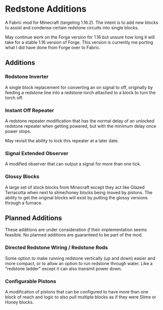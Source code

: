 # Redstone Additions
A Fabric mod for Minecraft (targeting 1.16.2).  The intent is to add new blocks to assist and condense certain redstone circuits into single blocks.

May continue work on the Forge version for 1.16 but unsure how long it will take for a stable 1.16 version of Forge.  This version is currently me porting what I did have done from Forge over to Fabric.

## Additions
### Redstone Inverter
A single block replacement for converting an on signal to off, originally by feeding a redstone line into a redstone torch attached to a block to turn the torch off.

### Instant Off Repeater
A redstone repeater modification that has the normal delay of an unlocked redstone repeater when getting powered, but with the minimum delay once power stops.

May revisit the ability to lock this repeater at a later date.

### Signal Extended Observer
A modified observer that can output a signal for more than one tick.

### Glossy Blocks
A large set of stock blocks from Minecraft except they act like Glazed Terracotta when next to slime/honey blocks being moved by pistons.  The ability to get the original blocks will exist by putting the glossy versions through a furnace.

## Planned Additions
These additions are under consideration *if* their implementation seems feasible.  No planned additions are guaranteed to be part of the mod.

### Directed Redstone Wiring / Redstone Rods
Some option to make running redstone vertically (up and down) easier and more compact, or to allow an option to run redstone through water.  Like a "redstone ladder" except it can also transmit power down.

### Configurable Pistons
A modification of pistons that can be configured to have more than one block of reach and logic to also pull multiple blocks as if they were Slime or Honey blocks.